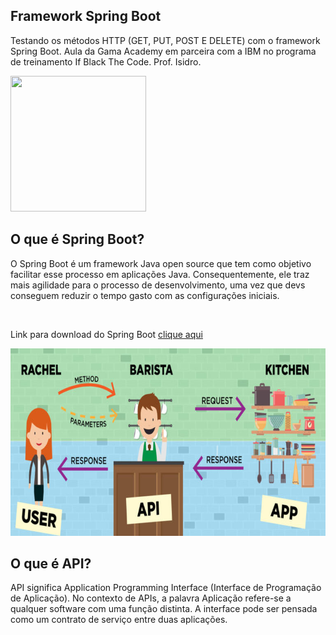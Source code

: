 ## Framework Spring Boot

<p> Testando os métodos HTTP (GET, PUT, POST E DELETE) com o framework Spring Boot. 
Aula da Gama Academy em parceira com a IBM no programa de treinamento If Black The Code. Prof. Isidro.</p>

<img src="git-logo-spring.png" width="217" height="217"><br>

## O que é Spring Boot? 
<p>O Spring Boot é um framework Java open source que tem como objetivo facilitar esse processo em aplicações Java. 
Consequentemente, ele traz mais agilidade para o processo de desenvolvimento, uma vez que devs conseguem reduzir
o tempo gasto com as configurações iniciais.</p><br>

Link para download do Spring Boot
[clique aqui](https://spring.io/) <br>

<img src="api-resumo.jpg" width="768" height="300"><br>

## O que é API? 
<p>API significa Application Programming Interface (Interface de Programação de Aplicação). No contexto de APIs, 
a palavra Aplicação refere-se a qualquer software com uma função distinta. A interface pode ser pensada como um 
contrato de serviço entre duas aplicações.</p><br>



